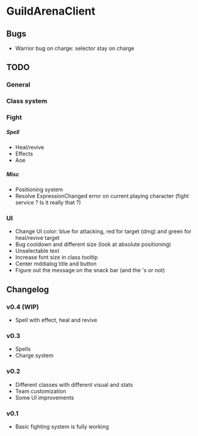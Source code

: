 # GuildArenaClient

## Bugs
* Warrior bug on charge: selector stay on charge

## TODO

### General

### Class system

### Fight

##### Spell
* Heal/revive
* Effects
* Aoe

##### Misc
* Positioning system
* Resolve ExpressionChanged error on current playing character (fight service ? Is it really that ?)

### UI
* Change UI color: blue for attacking, red for target (dmg) and green for heal/revive target
* Bug cooldown and different size (look at absolute positioning)
* Unselectable text
* Increase font size in class tooltip
* Center mddialog title and button
* Figure out the message on the snack bar (and the 's or not)

## Changelog

### v0.4 (WIP)
* Spell with effect, heal and revive

### v0.3
* Spells
* Charge system

### v0.2
* Different classes with different visual and stats
* Team customization
* Some UI improvements

### v0.1
* Basic fighting system is fully working
